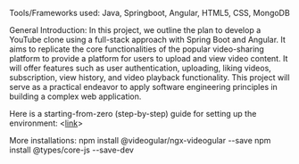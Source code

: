 Tools/Frameworks used: Java, Springboot, Angular, HTML5, CSS, MongoDB

General Introduction:
In this project, we outline the plan to develop a YouTube clone using a full-stack approach with Spring Boot and Angular. It aims to replicate the core functionalities of the popular video-sharing platform to provide a platform for users to upload and view video content. It will offer features such as user authentication, uploading, liking videos, subscription, view history, and video playback functionality. This project will serve as a practical endeavor to apply software engineering principles in building a complex web application.

Here is a starting-from-zero (step-by-step) guide for setting up the environment:
<[link](https://docs.google.com/document/d/1TVaTBFVQtJHKZTTw3q-vi2qgYMym-LJ8ioOiuodDjOY/edit?usp=sharing)>

More installations:
npm install @videogular/ngx-videogular --save
npm install @types/core-js --save-dev
